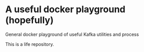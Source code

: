 # A useful docker playground (hopefully)

General docker playground of useful Kafka utilities and process 

This is a life repository.
